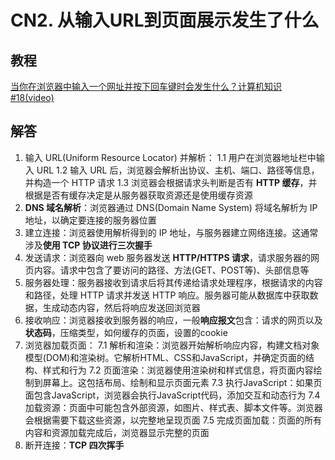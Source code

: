 # CN2. 从输入URL到页面展示发生了什么  
 

## 教程  
  
[当你在浏览器中输入一个网址并按下回车键时会发生什么？计算机知识 #18(video)](https://www.youtube.com/watch?v=vvpCnjyjTuU)  


  
## 解答  

1. 输⼊ URL(Uniform Resource Locator) 并解析：
    1.1 用户在浏览器地址栏中输入 URL
    1.2 输⼊ URL 后，浏览器会解析出协议、主机、端⼝、路径等信息，并构造⼀个 HTTP 请求
    1.3 浏览器会根据请求头判断是否有 **HTTP 缓存**，并根据是否有缓存决定是从服务器获取资源还是使用缓存资源
2. **DNS 域名解析**：浏览器通过 DNS(Domain Name System) 将域名解析为 IP 地址，以确定要连接的服务器位置  
3. 建立连接：浏览器使用解析得到的 IP 地址，与服务器建立网络连接。这通常涉及**使用 TCP 协议进行三次握手**
4. 发送请求：浏览器向 web 服务器发送 **HTTP/HTTPS 请求**，请求服务器的网页内容。请求中包含了要访问的路径、方法(GET、POST等)、头部信息等
5. 服务器处理：服务器接收到请求后将其传递给请求处理程序，根据请求的内容和路径，处理 HTTP 请求并发送 HTTP 响应。服务器可能从数据库中获取数据，生成动态内容，然后将响应发送回浏览器
6. 接收响应：浏览器接收到服务器的响应，一般**响应报文**包含：请求的网页以及**状态码**，压缩类型，如何缓存的页面，设置的cookie
7. 浏览器加载页面：
    7.1 解析和渲染：浏览器开始解析响应内容，构建文档对象模型(DOM)和渲染树。它解析HTML、CSS和JavaScript，并确定页面的结构、样式和行为
    7.2 页面渲染：浏览器使用渲染树和样式信息，将页面内容绘制到屏幕上。这包括布局、绘制和显示页面元素
    7.3 执行JavaScript：如果页面包含JavaScript，浏览器会执行JavaScript代码，添加交互和动态行为
    7.4 加载资源：页面中可能包含外部资源，如图片、样式表、脚本文件等。浏览器会根据需要下载这些资源，以完整地呈现页面
    7.5 完成页面加载：页面的所有内容和资源加载完成后，浏览器显示完整的页面
8. 断开连接：**TCP 四次挥手**